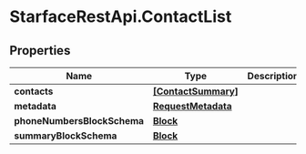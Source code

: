 # StarfaceRestApi.ContactList

## Properties
Name | Type | Description | Notes
------------ | ------------- | ------------- | -------------
**contacts** | [**[ContactSummary]**](ContactSummary.md) |  | 
**metadata** | [**RequestMetadata**](RequestMetadata.md) |  | [optional] 
**phoneNumbersBlockSchema** | [**Block**](Block.md) |  | [optional] 
**summaryBlockSchema** | [**Block**](Block.md) |  | [optional] 


